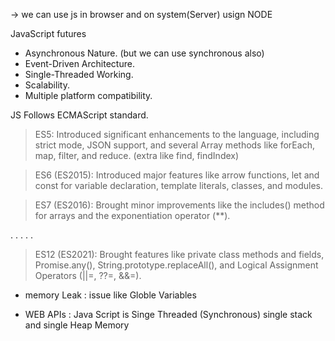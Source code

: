 -> we can use js in browser and on system(Server) usign NODE


JavaScript futures
- Asynchronous Nature.  (but we can use synchronous also)
- Event-Driven Architecture.
- Single-Threaded Working.
- Scalability.
- Multiple platform compatibility.

JS Follows ECMAScript standard. 

> ES5: Introduced significant enhancements to the language, including strict mode, JSON support, and several Array methods like forEach, map, filter, and reduce. (extra like find, findIndex)

> ES6 (ES2015): Introduced major features like arrow functions, let and const for variable declaration, template literals, classes, and modules.

> ES7 (ES2016): Brought minor improvements like the includes() method for arrays and the exponentiation operator (**).

 . . . . . 

> ES12 (ES2021): Brought features like private class methods and fields, Promise.any(), String.prototype.replaceAll(), and Logical Assignment Operators (||=, ??=, &&=).



- memory Leak : issue like Globle Variables

- WEB APIs : Java Script is Singe Threaded (Synchronous) single stack and single Heap Memory